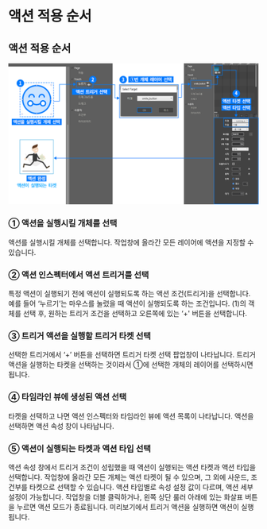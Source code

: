 # 액션 적용 순서

## 액션 적용 순서

![](../.gitbook/assets/2%20%286%29.png)

### ① 액션을 실행시킬 개체를 선택

액션를 실행시킬 개체를 선택합니다. 작업창에 올라간 모든 레이어에 액션을 지정할 수 있습니다. 

### ② 액션 인스펙터에서 액션 트리거를 선택

특정 액션이 실행되기 전에 액션이 실행되도록 하는 액션 조건\(트리거\)을 선택합니다. 예를 들어 ‘누르기’는 마우스를 눌렀을 때 액션이 실행되도록 하는 조건입니다. \(1\)의 객체를 선택 후, 원하는 트리거 조건을 선택하고 오른쪽에 있는 ‘+' 버튼을 선택합니다.

### ③ 트리거 액션을 실행할 트리거 타켓 선택

선택한 트리거에서 ‘+’ 버튼을 선택하면 트리거 타켓 선택 팝업창이 나타납니다. 트리거 액션을 실행하는 타켓을 선택하는 것이라서 ①에 선택한 개체의 레이어를 선택하시면 됩니다. 

### ④ 타임라인 뷰에 생성된 액션 선택 

타켓을 선택하고 나면 액션 인스펙터와 타임라인 뷰에 액션 목록이 나타납니다. 액션을 선택하면 액션 속성 창이 나타납니다. 

### ⑤ 액션이 실행되는 타켓과 액션 타입 선택

액션 속성 창에서 트리거 조건이 성립했을 때 액션이 실행되는 액션 타켓과 액션 타입을 선택합니다. 작업창에 올라간 모든 개체는 액션 타켓이 될 수 있으며, 그 외에 사운드, 조건부를 타켓으로 선택할 수 있습니다.  액션 타입별로 속성 설정 값이 다르며, 액션 세부 설정이 가능합니다.  작업창을 더블 클릭하거나, 왼쪽 상단 룰러 아래에 있는 화살표 버튼을 누르면 액션 모드가 종료됩니다.  미리보기에서 트리거 액션을 실행하면 액션이 실행됩니다.


